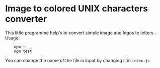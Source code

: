 # Image to colored UNIX characters converter 
This little programme help's to convert simple image and logos to letters .
Usage: 
```JS
	npm i
	npm test
```
You can change the name of the file in input by changing it in `index.js`
